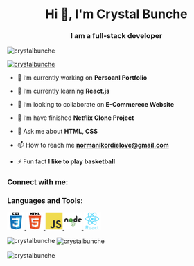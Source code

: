 <h1 align="center">Hi 👋, I'm Crystal Bunche</h1>
<h3 align="center">I am a full-stack developer</h3>

<p align="left"> <img src="https://komarev.com/ghpvc/?username=crystalbunche&label=Profile%20views&color=0e75b6&style=flat" alt="crystalbunche" /> </p>

<p align="left"> <a href="https://github.com/ryo-ma/github-profile-trophy"><img src="https://github-profile-trophy.vercel.app/?username=crystalbunche" alt="crystalbunche" /></a> </p>

- 🔭 I’m currently working on **Persoanl Portfolio**

- 🌱 I’m currently learning **React.js**

- 👯 I’m looking to collaborate on **E-Commerece Website**

- 🤝 I’m have finished **Netflix Clone Project**

- 💬 Ask me about **HTML, CSS**

- 📫 How to reach me **normanikordielove@gmail.com**

- ⚡ Fun fact **I like to play basketball**

<h3 align="left">Connect with me:</h3>
<p align="left">
</p>

<h3 align="left">Languages and Tools:</h3>
<p align="left"> <a href="https://www.w3schools.com/css/" target="_blank" rel="noreferrer"> <img src="https://raw.githubusercontent.com/devicons/devicon/master/icons/css3/css3-original-wordmark.svg" alt="css3" width="40" height="40"/> </a> <a href="https://www.w3.org/html/" target="_blank" rel="noreferrer"> <img src="https://raw.githubusercontent.com/devicons/devicon/master/icons/html5/html5-original-wordmark.svg" alt="html5" width="40" height="40"/> </a> <a href="https://developer.mozilla.org/en-US/docs/Web/JavaScript" target="_blank" rel="noreferrer"> <img src="https://raw.githubusercontent.com/devicons/devicon/master/icons/javascript/javascript-original.svg" alt="javascript" width="40" height="40"/> </a> <a href="https://nodejs.org" target="_blank" rel="noreferrer"> <img src="https://raw.githubusercontent.com/devicons/devicon/master/icons/nodejs/nodejs-original-wordmark.svg" alt="nodejs" width="40" height="40"/> </a> <a href="https://reactjs.org/" target="_blank" rel="noreferrer"> <img src="https://raw.githubusercontent.com/devicons/devicon/master/icons/react/react-original-wordmark.svg" alt="react" width="40" height="40"/> </a> </p>

<p><img align="left" src="https://github-readme-stats.vercel.app/api/top-langs?username=crystalbunche&show_icons=true&locale=en&layout=compact" alt="crystalbunche" /></p>

<p>&nbsp;<img align="center" src="https://github-readme-stats.vercel.app/api?username=crystalbunche&show_icons=true&locale=en" alt="crystalbunche" /></p>

<p><img align="center" src="https://github-readme-streak-stats.herokuapp.com/?user=crystalbunche&" alt="crystalbunche" /></p>
